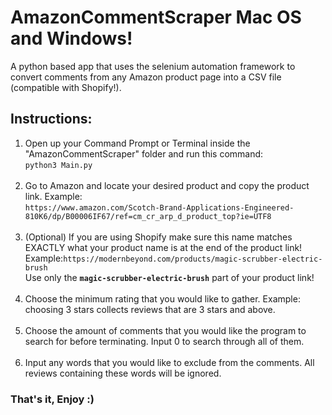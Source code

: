 # AmazonCommentScraper Mac OS and Windows!
A python based app that uses the selenium automation framework to convert comments from any Amazon product page into a CSV file (compatible with Shopify!).

## Instructions:
1. Open up your Command Prompt or Terminal inside the "AmazonCommentScraper" folder and run this command:</br>
```python3 Main.py```<br><br>
2. Go to Amazon and locate your desired product and copy the product link. Example:</br>
```https://www.amazon.com/Scotch-Brand-Applications-Engineered-810K6/dp/B00006IF67/ref=cm_cr_arp_d_product_top?ie=UTF8```<br><br>
3. (Optional) If you are using Shopify make sure this name matches EXACTLY what your product name is at the end of the product link! Example:```https://modernbeyond.com/products/magic-scrubber-electric-brush```<br>
Use only the <b>```magic-scrubber-electric-brush```</b> part of your product link!<br><br>
4. Choose the minimum rating that you would like to gather. Example: choosing 3 stars collects reviews that are 3 stars and above.<br><br>
5. Choose the amount of comments that you would like the program to search for before terminating. Input 0 to search through all of them. <br><br>
6. Input any words that you would like to exclude from the comments. All reviews containing these words will be ignored.

### That's it, Enjoy :)
